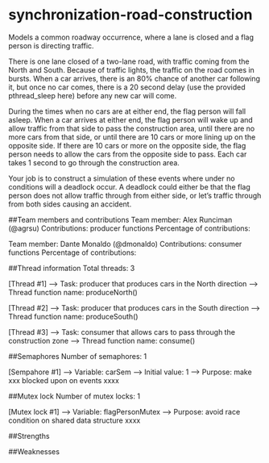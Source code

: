 # synchronization-road-construction
Models a common roadway occurrence, where a lane is closed and a flag person is directing traffic.

There is one lane closed of a two-lane road, with traffic coming from the North and South. Because of traffic lights, the traffic on the road comes in bursts. When a car arrives, there is an 80% chance of another car following it, but once no car comes, there is a 20 second delay (use the provided pthread_sleep here) before any new car will come.

During the times when no cars are at either end, the flag person will fall asleep. When a car arrives at either end, the flag person will wake up and allow traffic from that side to pass the construction area, until there are no more cars from that side, or until there are 10 cars or more lining up on the opposite side. If there are 10 cars or more on the opposite side, the flag person needs to allow the cars from the opposite side to pass. Each car takes 1 second to go through the construction area.

Your job is to construct a simulation of these events where under no conditions will a deadlock occur. A deadlock could either be that the flag person does not allow traffic through from either side, or let’s traffic through from both sides causing an accident.

##Team members and contributions
Team member: Alex Runciman (@agrsu)
Contributions: producer functions
Percentage of contributions:

Team member: Dante Monaldo (@dmonaldo)
Contributions: consumer functions
Percentage of contributions:

##Thread information
Total threads: 3

[Thread #1]
  --> Task: producer that produces cars in the North direction
  --> Thread function name: produceNorth()

[Thread #2]
  --> Task: producer that produces cars in the South direction
  --> Thread function name: produceSouth()

[Thread #3]
 --> Task: consumer that allows cars to pass through the construction zone
 --> Thread function name: consume()

##Semaphores
Number of semaphores: 1

[Sempahore #1]
  --> Variable: carSem
  --> Initial value: 1
  --> Purpose: make xxx blocked upon on events xxxx

##Mutex lock
Number of mutex locks: 1

[Mutex lock #1]
  --> Variable: flagPersonMutex
  --> Purpose: avoid race condition on shared data structure xxxx

##Strengths









##Weaknesses

